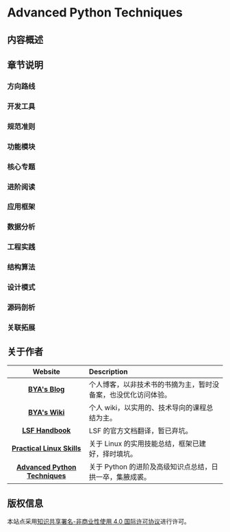 # Advanced Python Techniques

## 内容概述

## 章节说明
### 方向路线

### 开发工具

### 规范准则

### 功能模块

### 核心专题

### 进阶阅读

### 应用框架

### 数据分析

### 工程实践

### 结构算法

### 设计模式

### 源码剖析

### 关联拓展

## 关于作者

<!-- - [BYA's Blog](http://bya.cool) 

- [BYA's Wiki](http://106.14.160.45:8081)

- [LSF Handbook](http://baiyongan.gitbook.io)

- [Practical Linux Skills](http://106.14.160.45)

- [Advanced Python Techniques](http://106.14.160.45:8080) -->

| **Website** | **Description**                       |
| :---------: | :----------------------------------   |
| [**BYA's Blog**](http://bya.cool) | 个人博客，以非技术书的书摘为主，暂时没备案，也没优化访问体验。|
| [**BYA's Wiki**](http://106.14.160.45:8081) | 个人 wiki，以实用的、技术导向的课程总结为主。 |
| [**LSF Handbook**](http://baiyongan.gitbook.io) | LSF 的官方文档翻译，暂已弃坑。 |
| [**Practical Linux Skills**](http://106.14.160.45) | 关于 Linux 的实用技能总结，框架已建好，择时填坑。|
| [**Advanced Python Techniques**](http://106.14.160.45:8080) | 关于 Python 的进阶及高级知识点总结，日拱一卒，集腋成裘。|

## 版权信息

本站点采用[知识共享署名-非商业性使用 4.0 国际许可协议](http://creativecommons.org/licenses/by-nc/4.0/)进行许可。
